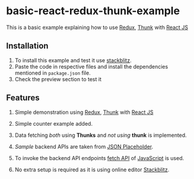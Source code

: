 # basic-react-redux-thunk-example
This is a basic example explaining how to use [Redux](https://redux.js.org/tutorials/fundamentals/part-1-overview), [Thunk](https://redux.js.org/usage/writing-logic-thunks) with [React JS](https://reactjs.org/)

## Installation
1. To install this example and test it use [stackblitz](https://stackblitz.com). 
2. Paste the code in respective files and install the dependencies mentioned in `package.json` file.
3. Check the preview section to test it

## Features
1. Simple demonstration using [Redux](https://redux.js.org/tutorials/fundamentals/part-1-overview), [Thunk](https://redux.js.org/usage/writing-logic-thunks) with [React JS](https://reactjs.org/)

2. Simple counter example added. 
3. Data fetching *both* using **Thunks** and *not using* **thunk** is implemented.
4. *Sample* backend APIs are taken from [JSON Placeholder](https://jsonplaceholder.typicode.com/).
5. To invoke the backend API endpoints [fetch API](https://developer.mozilla.org/en-US/docs/Web/API/Fetch_API/Using_Fetch) of [JavaScript](https://developer.mozilla.org/en-US/docs/Web/JavaScript) is used. 

6. No extra setup is required as it is using online editor [Stackblitz](https://stackblitz.com). 